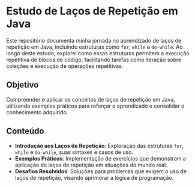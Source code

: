 # Estudo de Laços de Repetição em Java

Este repositório documenta minha jornada no aprendizado de laços de repetição em Java, incluindo estruturas como `for`, `while` e `do-while`. Ao longo deste estudo, explorei como essas estruturas permitem a execução repetitiva de blocos de código, facilitando tarefas como iteração sobre coleções e execução de operações repetitivas.

## Objetivo

Compreender e aplicar os conceitos de laços de repetição em Java, utilizando exemplos práticos para reforçar o aprendizado e consolidar o conhecimento adquirido.

## Conteúdo

- **Introdução aos Laços de Repetição**: Exploração das estruturas `for`, `while` e `do-while`, suas sintaxes e casos de uso.
- **Exemplos Práticos**: Implementação de exercícios que demonstram a aplicação de laços de repetição em situações do mundo real.
- **Desafios Resolvidos**: Soluções para problemas que exigem o uso de laços de repetição, visando aprimorar a lógica de programação.
